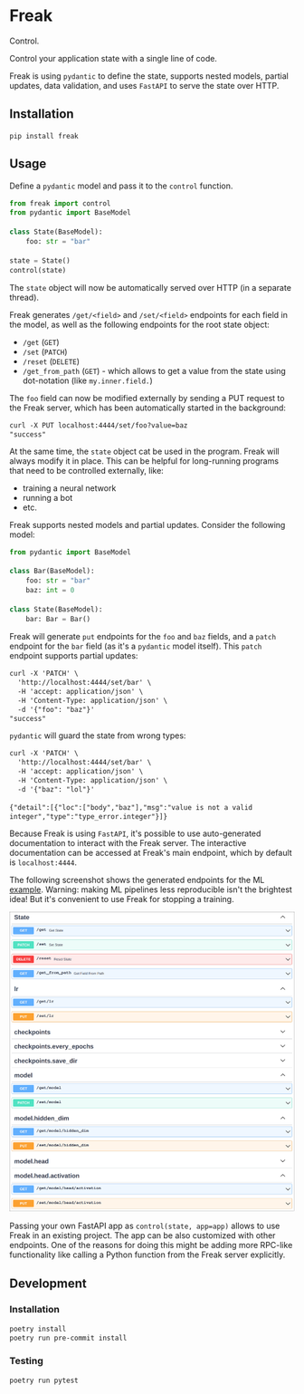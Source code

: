 # Freak

Control.

Control your application state with a single line of code.

Freak is using `pydantic` to define the state, supports nested models, partial updates, data validation, and uses `FastAPI` to serve the state over HTTP.

## Installation
```shell
pip install freak
```

## Usage

Define a `pydantic` model and pass it to the `control` function.

```python
from freak import control
from pydantic import BaseModel

class State(BaseModel):
    foo: str = "bar"

state = State()
control(state)
```

The `state` object will now be automatically served over HTTP (in a separate thread).

Freak generates `/get/<field>` and `/set/<field>` endpoints for each field in the model, as well as the following endpoints for the root state object:
 - `/get` (`GET`)
 - `/set` (`PATCH`)
 - `/reset` (`DELETE`)
 - `/get_from_path` (`GET`) - which allows to get a value from the state using dot-notation (like `my.inner.field.`)

The `foo` field can now be modified externally by sending a PUT request to the Freak server, which has been automatically started in the background:

```shell
curl -X PUT localhost:4444/set/foo?value=baz
"success"
```

At the same time, the `state` object cat be used in the program. Freak will always modify it in place. This can be helpful for long-running programs that need to be controlled externally, like:
 - training a neural network
 - running a bot
 - etc.

Freak supports nested models and partial updates. Consider the following model:

```python
from pydantic import BaseModel

class Bar(BaseModel):
    foo: str = "bar"
    baz: int = 0

class State(BaseModel):
    bar: Bar = Bar()
```

Freak will generate `put` endpoints for the `foo` and `baz` fields, and a `patch` endpoint for the `bar` field (as it's a `pydantic` model itself). This `patch` endpoint supports partial updates:

```shell
curl -X 'PATCH' \  
  'http://localhost:4444/set/bar' \
  -H 'accept: application/json' \
  -H 'Content-Type: application/json' \
  -d '{"foo": "baz"}'
"success"
```

`pydantic` will guard the state from wrong types:


```shell
curl -X 'PATCH' \  
  'http://localhost:4444/set/bar' \
  -H 'accept: application/json' \
  -H 'Content-Type: application/json' \
  -d '{"baz": "lol"}'

{"detail":[{"loc":["body","baz"],"msg":"value is not a valid integer","type":"type_error.integer"}]}
```

Because Freak is using `FastAPI`, it's possible to use auto-generated documentation to interact with the Freak server. The interactive documentation can be accessed at Freak's main endpoint, which by default is `localhost:4444`.

The following screenshot shows the generated endpoints for the ML [example](https://github.com/danielgafni/freak/blob/master/examples/dl_example.py). Warning: making ML pipelines less reproducible isn't the brightest idea! But it's convenient to use Freak for stopping a training.

![Sample Generated Docs](https://raw.githubusercontent.com/danielgafni/freak/master/resources/swagger.png)

Passing your own FastAPI app as `control(state, app=app)` allows to use Freak in an existing project. The app can be also customized with other endpoints. One of the reasons for doing this might be adding more RPC-like functionality like calling a Python function from the Freak server explicitly.

## Development

### Installation

```shell
poetry install
poetry run pre-commit install
```
### Testing

```shell
poetry run pytest
```
